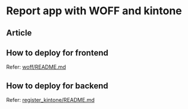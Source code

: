 # Report app with WOFF and kintone

## Article


## How to deploy for frontend
Refer: [woff/README.md](woff)

## How to deploy for backend
Refer: [register_kintone/README.md](register_kintone)
